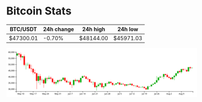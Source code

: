 # Bitcoin Stats

BTC/USDT|24h change|24h high|24h low|
|---|---|---|---|
|$47300.01|-0.70%|$48144.00|$45971.03|

<img src="./chart.svg">
